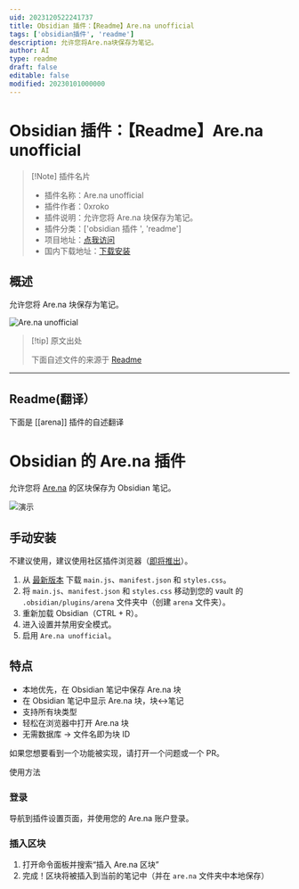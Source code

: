 ```yaml
---
uid: 2023120522241737
title: Obsidian 插件：【Readme】Are.na unofficial
tags: ['obsidian插件', 'readme']
description: 允许您将Are.na块保存为笔记。
author: AI
type: readme
draft: false
editable: false
modified: 20230101000000
---
```


# Obsidian 插件：【Readme】Are.na unofficial

> [!Note] 插件名片
> - 插件名称：Are.na unofficial
> - 插件作者：0xroko
> - 插件说明：允许您将 Are.na 块保存为笔记。
> - 插件分类：['obsidian 插件 ', 'readme']
> - 项目地址：[点我访问](https://github.com/0xroko/obsidian-arena-plugin)
> - 国内下载地址：[下载安装](https://pkmer.cn/products/plugin/pluginMarket/?arena)

## 概述

允许您将 Are.na 块保存为笔记。

![Are.na unofficial](https://cdn.pkmer.cn/covers/arena.gif!pkmer)

> [!tip] 原文出处
>
>下面自述文件的来源于 [Readme](https://ghproxy.net/https://raw.githubusercontent.com/0xroko/obsidian-arena-plugin/main/README.md)
>

---

## Readme(翻译）

下面是 [[arena]] 插件的自述翻译

# Obsidian 的 Are.na 插件

允许您将 [Are.na](are.na/about) 的区块保存为 Obsidian 笔记。

![演示](./.github/demo.gif)

## 手动安装

不建议使用，建议使用社区插件浏览器（[即将推出](https://github.com/obsidianmd/obsidian-releases/pull/2592)）。

1. 从 [最新版本](https://github.com/0xroko/obsidian-arena-plugin/releases) 下载 `main.js`、`manifest.json` 和 `styles.css`。
2. 将 `main.js`、`manifest.json` 和 `styles.css` 移动到您的 vault 的 `.obsidian/plugins/arena` 文件夹中（创建 `arena` 文件夹）。
3. 重新加载 Obsidian（CTRL + R）。
4. 进入设置并禁用安全模式。
5. 启用 `Are.na unofficial`。

## 特点

- 本地优先，在 Obsidian 笔记中保存 Are.na 块
- 在 Obsidian 笔记中显示 Are.na 块，块<->笔记
- 支持所有块类型
- 轻松在浏览器中打开 Are.na 块
- 无需数据库 -> 文件名即为块 ID

如果您想要看到一个功能被实现，请打开一个问题或一个 PR。

使用方法

### 登录

导航到插件设置页面，并使用您的 Are.na 账户登录。

### 插入区块

1. 打开命令面板并搜索“插入 Are.na 区块”
2. 完成！区块将被插入到当前的笔记中（并在 `are.na` 文件夹中本地保存）



